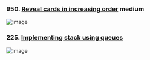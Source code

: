 ### 950. [Reveal cards in increasing order](https://leetcode.com/problems/reveal-cards-in-increasing-order/description/?envType=daily-question&envId=2024-04-10) medium
![image](https://github.com/zyalin459/Leetcode/assets/143965223/eee72678-c074-4aa3-ae2a-a3d407a71b54)


### 225. [Implementing stack using queues](https://leetcode.com/problems/implement-stack-using-queues/description/)
![image](https://github.com/zyalin459/Leetcode/assets/143965223/ab5770b0-c8b9-44d5-abc3-23c919fbba78)
